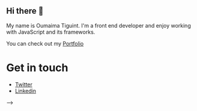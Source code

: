 ## Hi there 👋

My name is Oumaima Tiguint. I'm a front end developer and enjoy working with JavaScript and its frameworks.

You can check out my [Portfolio](oumaima-tiguint.netlify.app)

# Get in touch

* [Twitter](https://twitter.com/OTiguint)
* [Linkedin](https://www.linkedin.com/in/oumaima-tiguint-8608b7185/)

-->
